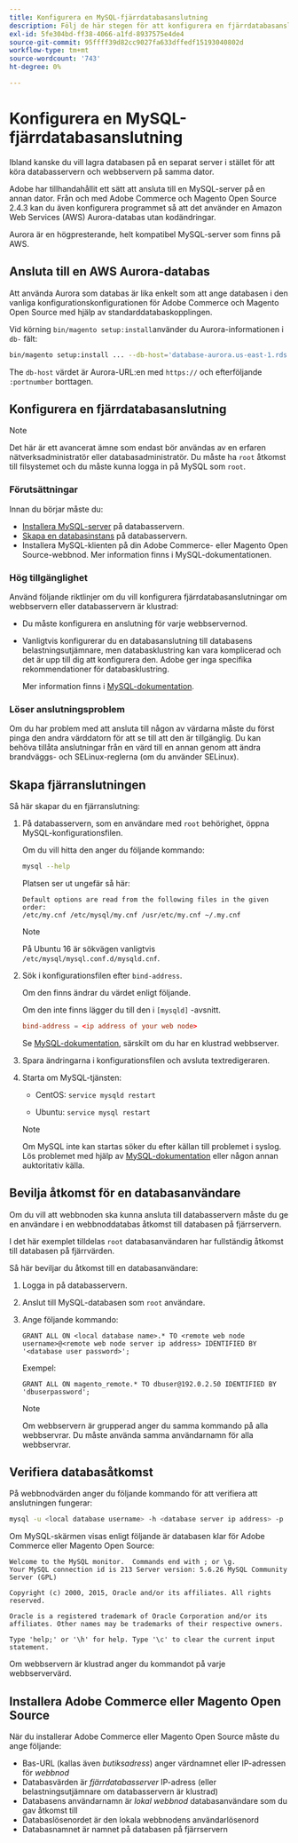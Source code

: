 ```yaml
---
title: Konfigurera en MySQL-fjärrdatabasanslutning
description: Följ de här stegen för att konfigurera en fjärrdatabasanslutning för lokala installationer av Adobe Commerce och Magento Open Source.
exl-id: 5fe304bd-ff38-4066-a1fd-8937575e4de4
source-git-commit: 95ffff39d82cc9027fa633dffedf15193040802d
workflow-type: tm+mt
source-wordcount: '743'
ht-degree: 0%

---
```


# Konfigurera en MySQL-fjärrdatabasanslutning

Ibland kanske du vill lagra databasen på en separat server i stället för att köra databasservern och webbservern på samma dator.

Adobe har tillhandahållit ett sätt att ansluta till en MySQL-server på en annan dator. Från och med Adobe Commerce och Magento Open Source 2.4.3 kan du även konfigurera programmet så att det använder en Amazon Web Services (AWS) Aurora-databas utan kodändringar.

Aurora är en högpresterande, helt kompatibel MySQL-server som finns på AWS.

## Ansluta till en AWS Aurora-databas

Att använda Aurora som databas är lika enkelt som att ange databasen i den vanliga konfigurationskonfigurationen för Adobe Commerce och Magento Open Source med hjälp av standarddatabaskopplingen.

Vid körning `bin/magento setup:install`använder du Aurora-informationen i `db-` fält:

```bash
bin/magento setup:install ... --db-host='database-aurora.us-east-1.rds.amazonaws.com' --db-name='magento2' --db-user='username' --db-password='password' ...
```

The `db-host` värdet är Aurora-URL:en med `https://` och efterföljande `:portnumber`  borttagen.

## Konfigurera en fjärrdatabasanslutning

>[!NOTE]
>
>Det här är ett avancerat ämne som endast bör användas av en erfaren nätverksadministratör eller databasadministratör. Du måste ha `root` åtkomst till filsystemet och du måste kunna logga in på MySQL som `root`.

### Förutsättningar

Innan du börjar måste du:

* [Installera MySQL-server](mysql.md) på databasservern.
* [Skapa en databasinstans](mysql.md#configuring-the-database-instance) på databasservern.
* Installera MySQL-klienten på din Adobe Commerce- eller Magento Open Source-webbnod. Mer information finns i MySQL-dokumentationen.

### Hög tillgänglighet

Använd följande riktlinjer om du vill konfigurera fjärrdatabasanslutningar om webbservern eller databasservern är klustrad:

* Du måste konfigurera en anslutning för varje webbservernod.
* Vanligtvis konfigurerar du en databasanslutning till databasens belastningsutjämnare, men databasklustring kan vara komplicerad och det är upp till dig att konfigurera den. Adobe ger inga specifika rekommendationer för databasklustring.

  Mer information finns i [MySQL-dokumentation](https://dev.mysql.com/doc/refman/5.6/en/mysql-cluster.html).

### Löser anslutningsproblem

Om du har problem med att ansluta till någon av värdarna måste du först pinga den andra värddatorn för att se till att den är tillgänglig. Du kan behöva tillåta anslutningar från en värd till en annan genom att ändra brandväggs- och SELinux-reglerna (om du använder SELinux).

## Skapa fjärranslutningen

Så här skapar du en fjärranslutning:

1. På databasservern, som en användare med `root` behörighet, öppna MySQL-konfigurationsfilen.

   Om du vill hitta den anger du följande kommando:

   ```bash
   mysql --help
   ```

   Platsen ser ut ungefär så här:

   ```terminal
   Default options are read from the following files in the given order:
   /etc/my.cnf /etc/mysql/my.cnf /usr/etc/my.cnf ~/.my.cnf
   ```

   >[!NOTE]
   >
   >På Ubuntu 16 är sökvägen vanligtvis `/etc/mysql/mysql.conf.d/mysqld.cnf`.

1. Sök i konfigurationsfilen efter `bind-address`.

   Om den finns ändrar du värdet enligt följande.

   Om den inte finns lägger du till den i `[mysqld]` -avsnitt.

   ```conf
   bind-address = <ip address of your web node>
   ```

   Se [MySQL-dokumentation](https://dev.mysql.com/doc/refman/5.6/en/server-options.html), särskilt om du har en klustrad webbserver.

1. Spara ändringarna i konfigurationsfilen och avsluta textredigeraren.
1. Starta om MySQL-tjänsten:

   * CentOS: `service mysqld restart`

   * Ubuntu: `service mysql restart`

   >[!NOTE]
   >
   >Om MySQL inte kan startas söker du efter källan till problemet i syslog. Lös problemet med hjälp av [MySQL-dokumentation](https://dev.mysql.com/doc/refman/5.6/en/server-options.html#option_mysqld_bind-address) eller någon annan auktoritativ källa.

## Bevilja åtkomst för en databasanvändare

Om du vill att webbnoden ska kunna ansluta till databasservern måste du ge en användare i en webbnoddatabas åtkomst till databasen på fjärrservern.

I det här exemplet tilldelas `root` databasanvändaren har fullständig åtkomst till databasen på fjärrvärden.

Så här beviljar du åtkomst till en databasanvändare:

1. Logga in på databasservern.
1. Anslut till MySQL-databasen som `root` användare.
1. Ange följande kommando:

   ```shell
   GRANT ALL ON <local database name>.* TO <remote web node username>@<remote web node server ip address> IDENTIFIED BY '<database user password>';
   ```

   Exempel:

   ```shell
   GRANT ALL ON magento_remote.* TO dbuser@192.0.2.50 IDENTIFIED BY 'dbuserpassword';
   ```

   >[!NOTE]
   >
   >Om webbservern är grupperad anger du samma kommando på alla webbservrar. Du måste använda samma användarnamn för alla webbservrar.

## Verifiera databasåtkomst

På webbnodvärden anger du följande kommando för att verifiera att anslutningen fungerar:

```bash
mysql -u <local database username> -h <database server ip address> -p
```

Om MySQL-skärmen visas enligt följande är databasen klar för Adobe Commerce eller Magento Open Source:

```terminal
Welcome to the MySQL monitor.  Commands end with ; or \g.
Your MySQL connection id is 213 Server version: 5.6.26 MySQL Community Server (GPL)

Copyright (c) 2000, 2015, Oracle and/or its affiliates. All rights reserved.

Oracle is a registered trademark of Oracle Corporation and/or its affiliates. Other names may be trademarks of their respective owners.

Type 'help;' or '\h' for help. Type '\c' to clear the current input statement.
```

Om webbservern är klustrad anger du kommandot på varje webbservervärd.

## Installera Adobe Commerce eller Magento Open Source

När du installerar Adobe Commerce eller Magento Open Source måste du ange följande:

* Bas-URL (kallas även *butiksadress*) anger värdnamnet eller IP-adressen för *webbnod*
* Databasvärden är *fjärrdatabasserver* IP-adress (eller belastningsutjämnare om databasservern är klustrad)
* Databasens användarnamn är *lokal webbnod* databasanvändare som du gav åtkomst till
* Databaslösenordet är den lokala webbnodens användarlösenord
* Databasnamnet är namnet på databasen på fjärrservern
